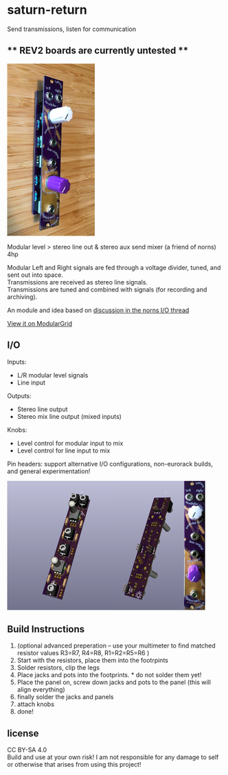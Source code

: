 # saturn-return
Send transmissions, listen for communication

## ** REV2 boards are  currently untested **


<img src="images/assembled.jpg" height="400px">

Modular level > stereo line out &amp; stereo aux send mixer (a friend of norns)
4hp

Modular Left and Right signals are fed through a voltage divider, tuned, and sent out into space.      
Transmissions are received as stereo line signals.     
Transmissions are tuned and combined with signals (for recording and archiving).    

An module and idea based on [discussion in the norns I/O thread](https://llllllll.co/t/norns-audio-in-out-specs/30256/37?u=bmoren)

[View it on ModularGrid](https://www.modulargrid.net/e/other-unknown-saturn-return)

## I/O

Inputs:
+ L/R modular level signals
+ Line input

Outputs: 
+ Stereo line output
+ Stereo mix line output (mixed inputs)

Knobs:
+ Level control for modular input to mix
+ Level control for line input to mix

Pin headers:
support alternative I/O configurations, non-eurorack builds, and general experimentation!

<img src="images/pcb1.png" height="300px"><img src="images/pcb2.png" height="300px"><img src="images/modular-grid-panel.jpg" height="300px">

## Build Instructions
1. (optional advanced preperation – use your multimeter to find matched resistor values R3=R7, R4=R8, R1=R2=R5=R6 )
1. Start with the resistors, place them into the footrpints
1. Solder resistors, clip the legs
1. Place jacks and pots into the footprints. * do not solder them yet!
1. Place the panel on, screw down jacks and pots to the panel (this will align everything)
1. finally solder the jacks and panels
1. attach knobs
1. done!

## license 

CC BY-SA 4.0     
Build and use at your own risk! I am not responsible for any damage to self or otherwise that arises from using this project!
